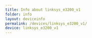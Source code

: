 ```yaml
---
title: Info about linksys_e3200_v1
folder: info
layout: deviceinfo
permalink: /devices/linksys_e3200_v1/
device: linksys_e3200_v1
---
```

